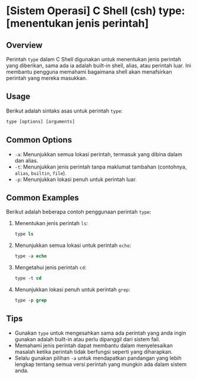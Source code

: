 # [Sistem Operasi] C Shell (csh) type: [menentukan jenis perintah]

## Overview
Perintah `type` dalam C Shell digunakan untuk menentukan jenis perintah yang diberikan, sama ada ia adalah built-in shell, alias, atau perintah luar. Ini membantu pengguna memahami bagaimana shell akan menafsirkan perintah yang mereka masukkan.

## Usage
Berikut adalah sintaks asas untuk perintah `type`:

```csh
type [options] [arguments]
```

## Common Options
- `-a`: Menunjukkan semua lokasi perintah, termasuk yang dibina dalam dan alias.
- `-t`: Menunjukkan jenis perintah tanpa maklumat tambahan (contohnya, `alias`, `builtin`, `file`).
- `-p`: Menunjukkan lokasi penuh untuk perintah luar.

## Common Examples
Berikut adalah beberapa contoh penggunaan perintah `type`:

1. Menentukan jenis perintah `ls`:
   ```csh
   type ls
   ```

2. Menunjukkan semua lokasi untuk perintah `echo`:
   ```csh
   type -a echo
   ```

3. Mengetahui jenis perintah `cd`:
   ```csh
   type -t cd
   ```

4. Menunjukkan lokasi penuh untuk perintah `grep`:
   ```csh
   type -p grep
   ```

## Tips
- Gunakan `type` untuk mengesahkan sama ada perintah yang anda ingin gunakan adalah built-in atau perlu dipanggil dari sistem fail.
- Memahami jenis perintah dapat membantu dalam menyelesaikan masalah ketika perintah tidak berfungsi seperti yang diharapkan.
- Selalu gunakan pilihan `-a` untuk mendapatkan pandangan yang lebih lengkap tentang semua versi perintah yang mungkin ada dalam sistem anda.